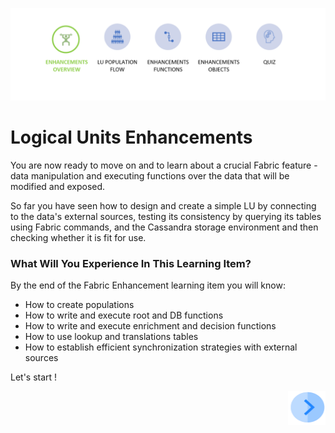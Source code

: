 ![](/academy/Training_Level_1/05_LU_Enhancements/images/EnhancementOverviewState.PNG)


# Logical Units Enhancements

You are now ready to move on and to learn about a crucial Fabric feature - data manipulation and executing functions over the data that will be modified and exposed. 

So far you have seen how to design and create a simple LU by connecting to the data's external sources, testing its consistency by querying its tables using Fabric commands, and the Cassandra storage environment and then checking whether it is fit for use. 

 

### What Will You Experience In This Learning Item?

By the end of the Fabric Enhancement learning item you will know:

- How to create populations
- How to write and execute root and DB functions 
- How to write and execute enrichment and decision functions
- How to use lookup and translations tables
- How to establish efficient synchronization strategies with external sources

 

Let's start !

[<img align="right" width="60" height="54" src="/articles/images/Next.png">](/academy/Training_Level_1/05_LU_Enhancements/02_LU_Enhancements_PopulationMap_flow.md)
